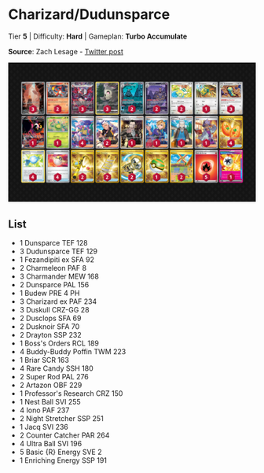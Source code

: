 # Charizard/Dudunsparce

Tier **5** | Difficulty: **Hard** | Gameplan: **Turbo Accumulate**

**Source**: Zach Lesage - [Twitter post](https://x.com/ZachLesagePTCG/status/1888399244827988321)

![decklist](../../!Images/Standard/15BRS-PRE/Charizard-Dudunsparce.png)

## List
* 1 Dunsparce TEF 128
* 3 Dudunsparce TEF 129
* 1 Fezandipiti ex SFA 92
* 2 Charmeleon PAF 8
* 3 Charmander MEW 168
* 2 Dunsparce PAL 156
* 1 Budew PRE 4 PH
* 3 Charizard ex PAF 234
* 3 Duskull CRZ-GG 28
* 2 Dusclops SFA 69
* 2 Dusknoir SFA 70
* 2 Drayton SSP 232
* 1 Boss's Orders RCL 189
* 4 Buddy-Buddy Poffin TWM 223
* 1 Briar SCR 163
* 4 Rare Candy SSH 180
* 2 Super Rod PAL 276
* 2 Artazon OBF 229
* 1 Professor's Research CRZ 150
* 1 Nest Ball SVI 255
* 4 Iono PAF 237
* 2 Night Stretcher SSP 251
* 1 Jacq SVI 236
* 2 Counter Catcher PAR 264
* 4 Ultra Ball SVI 196
* 5 Basic {R} Energy SVE 2
* 1 Enriching Energy SSP 191